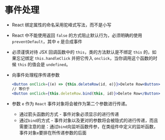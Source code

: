 # 事件处理

- React 绑定属性的命名采用驼峰式写法，而不是小写
- React 中不能使用返回 `false` 的方式阻止默认行为，必须明确的使用 `preventDefault`，其中 `e` 是合成事件
- 必须谨慎对待 JSX 回调函数中的 `this`，类的方法默认是不绑定 `this` 的，如果忘记绑定 `this.handleClick` 并把它传入 `onclick`，当你调用这个函数的时候 `this` 的值会是 `undefined`。
- 向事件处理程序传递参数

  ```jsx harmony
  <Button onClick={(e) => {this.deleteRow(id, e)}}>Delete Row<Button>
  // 等价于
  <Button onClick={this.deleteRow.bind(this, id)}>Delete Row</Button>
  ```

- 参数 `e` 作为 `React` 事件对象将会被作为第二个参数进行传递。
  - 通过箭头函数的方式 - 事件对象必须显示的进行传递
  - 通过`bind`的方式 - 事件对象以及更对的参数将会被隐式的进行传递，而且需要注意的是：通过`bind`向监听函数传参，在类组件中定义的监听函数，事件对象`e`要排在所传递参数的后面
